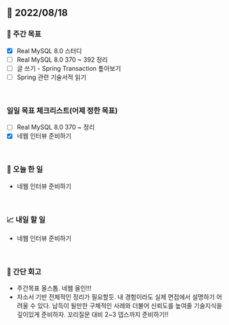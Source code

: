 ## 📅 2022/08/18


### 👏 주간 목표

- [x] Real MySQL 8.0 스터디
- [ ] Real MySQL 8.0 370 ~ 392 정리
- [ ] 글 쓰기 - Spring Transaction 톺아보기
- [ ] Spring 관련 기술서적 읽기

<br/>

### 일일 목표 체크리스트(어제 정한 목표)

- [ ] Real MySQL 8.0 370 ~ 정리
- [x] 네웹 인터뷰 준비하기

<br/>

### 💯 오늘 한 일

- 네웹 인터뷰 준비하기

<br/>

### 📈 내일 할 일

- 네웹 인터뷰 준비하기

<br/>

### 🤔 간단 회고
 
- 주간목표 올스톱. 네웹 올인!!!
- 자소서 기반 전체적인 정리가 필요할듯. 내 경험이라도 실제 면접에서 설명하기 어려울 수 있다. 
납득이 될만한 구체적인 사례와 더불어 신뢰도를 높여줄 기술지식을 깊이있게 준비하자.
꼬리질문 대비 2~3 뎁스까지 준비하기!!

